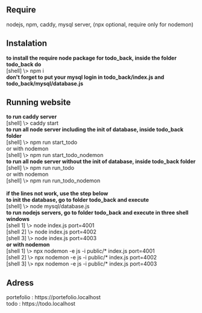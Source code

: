 <h2>Require</h2> 
nodejs, npm, caddy, mysql server, (npx optional, require only for nodemon)
<h2>Instalation</h2>
<strong>to install the require node package for todo_back, inside the folder todo_back do</strong><br> 
[shell] \> npm i<br>
<strong>don't forget to put your mysql login in todo_back/index.js and todo_back/mysql/database.js</strong>
<h2>Running website</h2>
<strong>to run caddy server</strong><br>
[shell] \> caddy start <br>
<strong>to run all node server including the init of database, inside todo_back folder</strong><br>
[shell] \> npm run start_todo<br>
or with nodemon<br>
[shell] \> npm run start_todo_nodemon<br>
<strong>to run all node server without the init of database, inside todo_back folder</strong><br>
[shell] \> npm run run_todo<br>
or with nodemon<br>
[shell] \> npm run run_todo_nodemon<br><br>
<strong>if the lines not work, use the step below</strong><br>
<strong>to init the database, go to folder todo_back and execute </strong><br>
[shell] \> node mysql/database.js<br>
<strong>to run nodejs servers, go to folder todo_back and execute in three shell windows</strong><br>
[shell 1] \> node index.js port=4001 <br>
[shell 2] \> node index.js port=4002 <br>
[shell 3] \> node index.js port=4003 <br>
<strong>or with nodemon</strong><br>
[shell 1] \> npx nodemon -e js -i public/* index.js port=4001 <br>
[shell 2] \> npx nodemon -e js -i public/* index.js port=4002 <br>
[shell 3] \> npx nodemon -e js -i public/* index.js port=4003 <br>
<h2>Adress</h2>
portefolio : https://portefolio.localhost<br>
todo : https://todo.localhost
